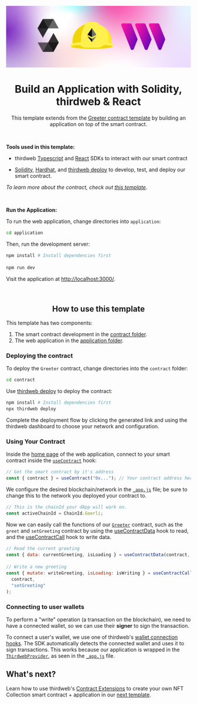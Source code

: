 <!-- Banner Image -->

![thirdweb solidity hardhat get started hero image](hero.png)

<h1 align='center'>Build an Application with Solidity, thirdweb & React</h1>

<p align='center'>This template extends from the <a href='https://replit.com/@thirdweb-dev/Get-Started-with-Solidity-using-Hardhat-and-thirdweb-deploy'>Greeter contract template</a> by building an application on top of the smart contract.</p>

<br />

<b>Tools used in this template: </b>

- thirdweb [Typescript](https://portal.thirdweb.com/typescript) and [React](https://portal.thirdweb.com/react) SDKs to interact with our smart contract

- [Solidity](https://docs.soliditylang.org/en/v0.8.14/), [Hardhat](https://hardhat.org/), and [thirdweb deploy](https://portal.thirdweb.com/thirdweb-deploy) to develop, test, and deploy our smart contract.

_To learn more about the contract, check out [this template](https://replit.com/@thirdweb-dev/Get-Started-with-Solidity-using-Hardhat-and-thirdweb-deploy)_.

<br />

<b>Run the Application:</b>

To run the web application, change directories into `application`:

```bash
cd application
```

Then, run the development server:

```bash
npm install # Install dependencies first

npm run dev
```

Visit the application at [http://localhost:3000/](http://localhost:3000/).

<br />

<h2 align='center'>How to use this template</h2>

This template has two components:

1. The smart contract development in the [contract folder](./contract).
2. The web application in the [application folder](./application).

<h3>Deploying the contract</h3>

To deploy the `Greeter` contract, change directories into the `contract` folder:

```bash
cd contract
```

Use [thirdweb deploy](https://portal.thirdweb.com/thirdweb-deploy) to deploy the contract:

```bash
npm install # Install dependencies first
npx thirdweb deploy
```

Complete the deployment flow by clicking the generated link and using the thirdweb dashboard to choose your network and configuration.

<h3>Using Your Contract</h3>

Inside the [home page](./application/pages/index.js) of the web application, connect to your smart contract inside the [`useContract`](https://portal.thirdweb.com/react/react.usecontract#usecontract-function) hook:

```jsx
// Get the smart contract by it's address
const { contract } = useContract("0x..."); // Your contract address here (from the thirdweb dashboard)
```

We configure the desired blockchain/network in the [`_app.js`](./application/pages/_app.js) file; be sure to change this to the network you deployed your contract to.

```jsx
// This is the chainId your dApp will work on.
const activeChainId = ChainId.Goerli;
```

Now we can easily call the functions of our [`Greeter`](./contract/Greeter.sol) contract, such as the `greet` and `setGreeting` contract by using the [useContractData](https://portal.thirdweb.com/react/react.usecontractdata) hook to read, and the [useContractCall](https://portal.thirdweb.com/react/react.usecontractcall) hook to write data.

```jsx
// Read the current greeting
const { data: currentGreeting, isLoading } = useContractData(contract, "greet");

// Write a new greeting
const { mutate: writeGreeting, isLoading: isWriting } = useContractCall(
  contract,
  "setGreeting"
);
```

### Connecting to user wallets

To perform a "write" operation (a transaction on the blockchain), we need to have a connected wallet, so we can use their **signer** to sign the transaction.

To connect a user's wallet, we use one of thirdweb's [wallet connection hooks](https://portal.thirdweb.com/react/category/wallet-connection). The SDK automatically detects the connected wallet and uses it to sign transactions. This works because our application is wrapped in the [`ThirdwebProvider`](https://portal.thirdweb.com/react/react.thirdwebprovider), as seen in the [`_app.js`](./application/pages/_app.js) file.

## What's next?

Learn how to use thirdweb's [Contract Extensions](https://portal.thirdweb.com/thirdweb-deploy/contract-extensions) to create your own NFT Collection smart contract + application in our [next template](https://replit.com/@thirdweb-dev/Create-an-NFT-collection-with-Solidity-thirdweb#.replit).

